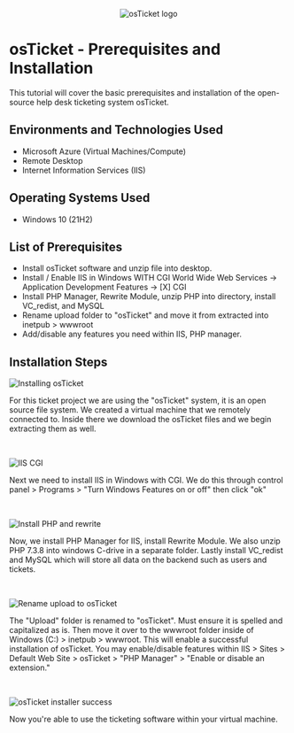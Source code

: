  <p align="center">
<img src="https://i.imgur.com/Clzj7Xs.png" alt="osTicket logo"/>
</p>

<h1>osTicket - Prerequisites and Installation</h1>
This tutorial will cover the basic prerequisites and installation of the open-source help desk ticketing system osTicket.<br />


<h2>Environments and Technologies Used</h2>

- Microsoft Azure (Virtual Machines/Compute)
- Remote Desktop
- Internet Information Services (IIS)

<h2>Operating Systems Used </h2>

- Windows 10</b> (21H2)

<h2>List of Prerequisites</h2>

- Install osTicket software and unzip file into desktop.
- Install / Enable IIS in Windows WITH CGI
World Wide Web Services -> Application Development Features -> [X] CGI
- Install PHP Manager, Rewrite Module, unzip PHP into directory, install VC_redist, and MySQL
- Rename upload folder to "osTicket" and move it from extracted into inetpub > wwwroot
- Add/disable any features you need within IIS, PHP manager.

<h2>Installation Steps</h2>



<p>


![Installing osTicket](https://github.com/user-attachments/assets/09cdffbf-b945-4127-9a84-3ec8871b6138)

</p>
<p>
For this ticket project we are using the "osTicket" system, it is an open source file system. We created a virtual machine that we remotely connected to. Inside there we download the osTicket files and we begin extracting them as well.
</p>
<br />

<p>
  
  ![IIS   CGI](https://github.com/user-attachments/assets/21ef0e3a-1666-48dd-9361-4333c89fa821)

</p>
<p>
Next we need to install IIS in Windows with CGI. We do this through control panel > Programs > "Turn Windows Features on or off" then click "ok"
</p>
<br />


<p>
  
![Install PHP and rewrite](https://github.com/user-attachments/assets/c8937ec4-a6af-4b30-9c37-dc46b883ae51)

</p>
<p>
Now, we install PHP Manager for IIS, install Rewrite Module. We also unzip PHP 7.3.8 into windows C-drive in a separate folder. Lastly install VC_redist and MySQL which will store all data on the backend such as users and tickets.
</p>
<br />



<p>
  
![Rename upload to osTicket](https://github.com/user-attachments/assets/1b582ad5-2c07-42d6-a748-6daa4e36a60d)

</p>
<p>
The "Upload" folder is renamed to "osTicket". Must ensure it is spelled and capitalized as is. Then move it over to the wwwroot folder inside of Windows (C:) > inetpub > wwwroot. This will enable a successful installation of osTicket. You may enable/disable features within IIS > Sites > Default Web Site > osTicket > "PHP Manager" > "Enable or disable an extension."
</p>
<br />

<p>
  
![osTicket installer success](https://github.com/user-attachments/assets/aefb13fe-675b-4c41-9e81-6f32d646989c)

</p>

<p>
Now you're able to use the ticketing software within your virtual machine. 
</p>
